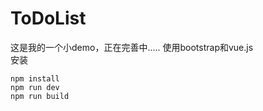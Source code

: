 # ToDoList
这是我的一个小demo，正在完善中.....
使用bootstrap和vue.js
<br>
安装
```
npm install
npm run dev
npm run build
```
